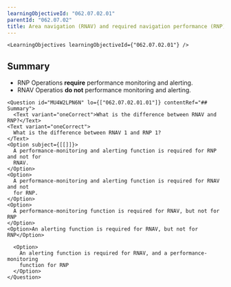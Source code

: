 ```yaml
---
learningObjectiveId: "062.07.02.01"
parentId: "062.07.02"
title: Area navigation (RNAV) and required navigation performance (RNP)
---
```


```tsx eval
<LearningObjectives learningObjectiveId={"062.07.02.01"} />
```

## Summary

- RNP Operations **require** performance monitoring and alerting.
- RNAV Operatios **do not** performance monitoring and alerting.

```tsx
<Question id="MU4W2LPN6N" lo={["062.07.02.01.01"]} contentRef="## Summary">
  <Text variant="oneCorrect">What is the difference between RNAV and RNP?</Text>
<Text variant="oneCorrect">
  What is the difference between RNAV 1 and RNP 1?
</Text>
<Option subject={[[]]}>
  A performance-monitoring and alerting function is required for RNP and not for
  RNAV.
</Option>
<Option>
  A performance-monitoring and alerting function is required for RNAV and not
  for RNP.
</Option>
<Option>
  A performance-monitoring function is required for RNAV, but not for RNP
</Option>
<Option>An alerting function is required for RNAV, but not for RNP</Option>

  <Option>
    An alerting function is required for RNAV, and a performance-monitoring
    function for RNP
  </Option>
</Question>
```
